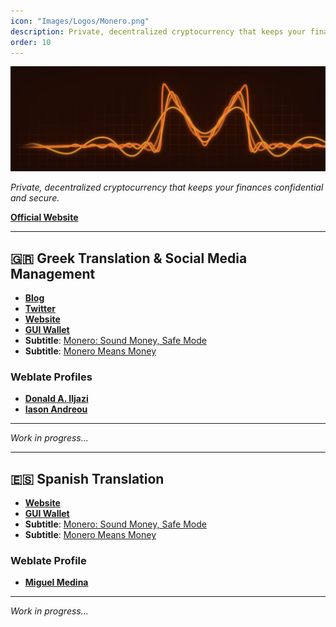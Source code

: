 ```yaml
---
icon: "Images/Logos/Monero.png"
description: Private, decentralized cryptocurrency that keeps your finances confidential and secure.
order: 10
---
```


![](../Images/Covers/Monero.png)

_Private, decentralized cryptocurrency that keeps your finances confidential and secure._

[**Official Website**](https://www.getmonero.org/)

---

## 🇬🇷 Greek Translation & Social Media Management

- [**Blog**](https://www.getmonero.gr/)
- [**Twitter**](https://twitter.com/MoneroGR)
- [**Website**](https://www.getmonero.org/el/index.html)
- [**GUI Wallet**](https://www.getmonero.org/el/downloads/#gui)
- **Subtitle**: [Monero: Sound Money, Safe Mode](https://youtu.be/aC9Uu5BUxII)
- **Subtitle**: [Monero Means Money](https://youtu.be/8quGD9W7B2I)

### Weblate Profiles

- [**Donald A. Iljazi**](https://translate.getmonero.org/user/oeAdgK01/)
- [**Iason Andreou**](https://translate.getmonero.org/user/zero-andreou/)

---

_Work in progress..._

---

## 🇪🇸 Spanish Translation

- [**Website**](https://www.getmonero.org/es/index.html)
- [**GUI Wallet**](https://www.getmonero.org/es/downloads/index.html)
- **Subtitle**: [Monero: Sound Money, Safe Mode](https://youtu.be/aC9Uu5BUxII)
- **Subtitle**: [Monero Means Money](https://youtu.be/8quGD9W7B2I)

### Weblate Profile

- [**Miguel Medina**](https://translate.getmonero.org/user/michaelizer/)

---

_Work in progress..._
